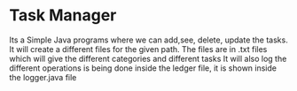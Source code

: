 # Task Manager 
Its a Simple Java programs where we can add,see, delete, update the tasks. 
It will create a different files for the given path. The files are in .txt files which will give the different categories and different tasks 
It will also log the different operations is being done inside the ledger file, it is shown inside the logger.java file 
